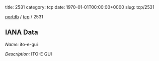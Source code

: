 title: 2531
category: tcp
date: 1970-01-01T00:00:00+0000
slug: tcp/2531

[portdb](/) / [tcp](/category/tcp.html) / 2531


## IANA Data

_Name:_ ito-e-gui

_Description:_ ITO-E GUI

